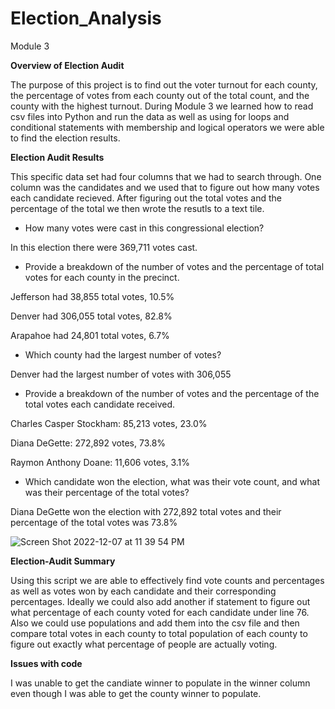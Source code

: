# Election_Analysis
Module 3

**Overview of Election Audit**

The purpose of this project is to find out the voter turnout for each county, the percentage of votes from each county out of the total count, and the county with the highest turnout. During Module 3 we learned how to read csv files into Python and run the data as well as using for loops and conditional statements with membership and logical operators we were able to find the election results. 

**Election Audit Results**

This specific data set had four columns that we had to search through. One column was the candidates and we used that to figure out how many votes each candidate recieved. After figuring out the total votes and the percentage of the total we then wrote the resutls to a text tile.

+ How many votes were cast in this congressional election?

In this election there were 369,711 votes cast.

+ Provide a breakdown of the number of votes and the percentage of total votes for each county in the precinct.

Jefferson had 38,855 total votes, 10.5%

Denver had 306,055 total votes, 82.8%

Arapahoe had 24,801 total votes, 6.7%

+ Which county had the largest number of votes?

Denver had the largest number of votes with 306,055

+ Provide a breakdown of the number of votes and the percentage of the total votes each candidate received.

Charles Casper Stockham: 85,213 votes, 23.0% 

Diana DeGette: 272,892 votes, 73.8%

Raymon Anthony Doane: 11,606 votes, 3.1%

+ Which candidate won the election, what was their vote count, and what was their percentage of the total votes?

Diana DeGette won the election with 272,892 total votes and their percentage of the total votes was 73.8%


![Screen Shot 2022-12-07 at 11 39 54 PM](https://user-images.githubusercontent.com/118235205/206387652-12c4fd29-e6ed-4c49-860f-b07de317ab3a.png)



**Election-Audit Summary**

Using this script we are able to effectively find vote counts and percentages as well as votes won by each candidate and their corresponding percentages. Ideally we could also add another if statement to figure out what percentage of each county voted for each candidate under line 76. Also we could use populations and add them into the csv file and then compare total votes in each county to total population of each county to figure out exactly what percentage of people are actually voting. 

**Issues with code**

I was unable to get the candiate winner to populate in the winner column even though I was able to get the county winner to populate. 
